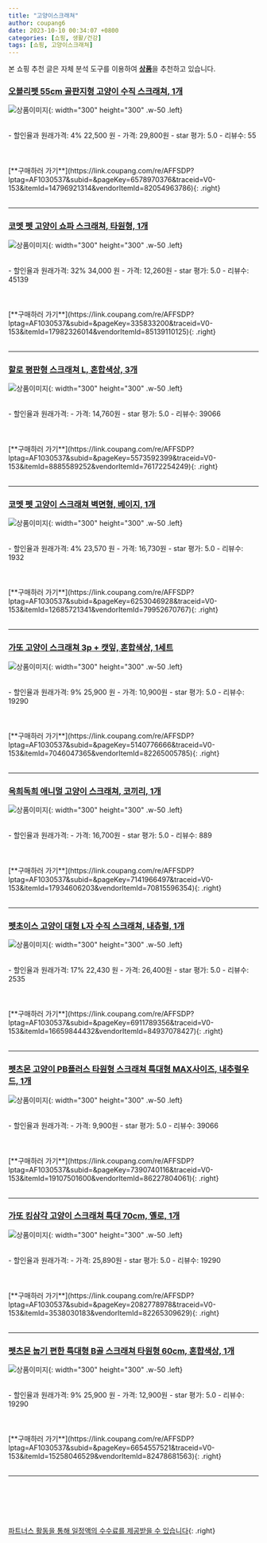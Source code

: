 ```yaml
---
title: "고양이스크래쳐"
author: coupang6
date: 2023-10-10 00:34:07 +0800
categories: [쇼핑, 생활/건강]
tags: [쇼핑, 고양이스크래쳐]
---
```


본 쇼핑 추천 글은 자체 분석 도구를 이용하여 [**상품**](https://link.coupang.com/a/bao1ui)을 추천하고 있습니다.

### [오블리펫 55cm 골판지형 고양이 수직 스크래쳐, 1개](https://link.coupang.com/re/AFFSDP?lptag=AF1030537&subid=&pageKey=6578970376&traceid=V0-153&itemId=14796921314&vendorItemId=82054963786)

![상품이미지](https://thumbnail9.coupangcdn.com/thumbnails/remote/230x230ex/image/vendor_inventory/a900/eccccc5579d63da78a3860344186cc44ab6d169e6b00e76da2c4a9b3d840.jpg){: width="300" height="300" .w-50 .left}


<br>
- 할인율과 원래가격: 4%  22,500   원
- 가격: 29,800원
- star 평가: 5.0
- 리뷰수: 55
<br>
<br>
<br>
<br>
[**구매하러 가기**](https://link.coupang.com/re/AFFSDP?lptag=AF1030537&subid=&pageKey=6578970376&traceid=V0-153&itemId=14796921314&vendorItemId=82054963786){: .right}
<br>
<br>

---

### [코멧 펫 고양이 쇼파 스크래쳐, 타원형, 1개](https://link.coupang.com/re/AFFSDP?lptag=AF1030537&subid=&pageKey=335833200&traceid=V0-153&itemId=17982326014&vendorItemId=85139110125)

![상품이미지](https://thumbnail7.coupangcdn.com/thumbnails/remote/230x230ex/image/retail/images/1158299331838980-096ccb93-990c-48c4-97fd-a63106150f94.jpg){: width="300" height="300" .w-50 .left}


<br>
- 할인율과 원래가격: 32%  34,000   원
- 가격: 12,260원
- star 평가: 5.0
- 리뷰수: 45139
<br>
<br>
<br>
<br>
[**구매하러 가기**](https://link.coupang.com/re/AFFSDP?lptag=AF1030537&subid=&pageKey=335833200&traceid=V0-153&itemId=17982326014&vendorItemId=85139110125){: .right}
<br>
<br>

---

### [할로 평판형 스크래쳐 L, 혼합색상, 3개](https://link.coupang.com/re/AFFSDP?lptag=AF1030537&subid=&pageKey=5573592399&traceid=V0-153&itemId=8885589252&vendorItemId=76172254249)

![상품이미지](https://thumbnail6.coupangcdn.com/thumbnails/remote/230x230ex/image/rs_quotation_api/lviy66vk/927563816c2b48d28fc371c0d48a2c3c.jpg){: width="300" height="300" .w-50 .left}


<br>
- 할인율과 원래가격: 
- 가격: 14,760원
- star 평가: 5.0
- 리뷰수: 39066
<br>
<br>
<br>
<br>
[**구매하러 가기**](https://link.coupang.com/re/AFFSDP?lptag=AF1030537&subid=&pageKey=5573592399&traceid=V0-153&itemId=8885589252&vendorItemId=76172254249){: .right}
<br>
<br>

---

### [코멧 펫 고양이 스크래쳐 벽면형, 베이지, 1개](https://link.coupang.com/re/AFFSDP?lptag=AF1030537&subid=&pageKey=6253046928&traceid=V0-153&itemId=12685721341&vendorItemId=79952670767)

![상품이미지](https://thumbnail7.coupangcdn.com/thumbnails/remote/230x230ex/image/retail/images/3145543716293807-020918fe-8d88-4e72-9ba8-345269e93529.jpg){: width="300" height="300" .w-50 .left}


<br>
- 할인율과 원래가격: 4%  23,570   원
- 가격: 16,730원
- star 평가: 5.0
- 리뷰수: 1932
<br>
<br>
<br>
<br>
[**구매하러 가기**](https://link.coupang.com/re/AFFSDP?lptag=AF1030537&subid=&pageKey=6253046928&traceid=V0-153&itemId=12685721341&vendorItemId=79952670767){: .right}
<br>
<br>

---

### [가또 고양이 스크래쳐 3p + 캣잎, 혼합색상, 1세트](https://link.coupang.com/re/AFFSDP?lptag=AF1030537&subid=&pageKey=5140776666&traceid=V0-153&itemId=7046047365&vendorItemId=82265005785)

![상품이미지](https://thumbnail10.coupangcdn.com/thumbnails/remote/230x230ex/image/vendor_inventory/a318/87c4a4cbbbfe3b06922b97e22db98f6bc5fda50973582b7cc642818b8670.jpg){: width="300" height="300" .w-50 .left}


<br>
- 할인율과 원래가격: 9%  25,900   원
- 가격: 10,900원
- star 평가: 5.0
- 리뷰수: 19290
<br>
<br>
<br>
<br>
[**구매하러 가기**](https://link.coupang.com/re/AFFSDP?lptag=AF1030537&subid=&pageKey=5140776666&traceid=V0-153&itemId=7046047365&vendorItemId=82265005785){: .right}
<br>
<br>

---

### [옥희독희 애니멀 고양이 스크래쳐, 코끼리, 1개](https://link.coupang.com/re/AFFSDP?lptag=AF1030537&subid=&pageKey=7141966497&traceid=V0-153&itemId=17934606203&vendorItemId=70815596354)

![상품이미지](https://thumbnail10.coupangcdn.com/thumbnails/remote/230x230ex/image/retail/images/108925549623503-cea0010f-28f9-47d1-9911-a093b82b066b.png){: width="300" height="300" .w-50 .left}


<br>
- 할인율과 원래가격: 
- 가격: 16,700원
- star 평가: 5.0
- 리뷰수: 889
<br>
<br>
<br>
<br>
[**구매하러 가기**](https://link.coupang.com/re/AFFSDP?lptag=AF1030537&subid=&pageKey=7141966497&traceid=V0-153&itemId=17934606203&vendorItemId=70815596354){: .right}
<br>
<br>

---

### [펫초이스 고양이 대형 L자 수직 스크래쳐, 내츄럴, 1개](https://link.coupang.com/re/AFFSDP?lptag=AF1030537&subid=&pageKey=6911789356&traceid=V0-153&itemId=16659844432&vendorItemId=84937078427)

![상품이미지](https://thumbnail7.coupangcdn.com/thumbnails/remote/230x230ex/image/vendor_inventory/0c64/827a1691a87853c7d45de91eaa082ecfd748aca9829ba797aaa01a2caabf.jpg){: width="300" height="300" .w-50 .left}


<br>
- 할인율과 원래가격: 17%  22,430   원
- 가격: 26,400원
- star 평가: 5.0
- 리뷰수: 2535
<br>
<br>
<br>
<br>
[**구매하러 가기**](https://link.coupang.com/re/AFFSDP?lptag=AF1030537&subid=&pageKey=6911789356&traceid=V0-153&itemId=16659844432&vendorItemId=84937078427){: .right}
<br>
<br>

---

### [펫츠몬 고양이 PB플러스 타원형 스크래쳐 특대형 MAX사이즈, 내추럴우드, 1개](https://link.coupang.com/re/AFFSDP?lptag=AF1030537&subid=&pageKey=7390740116&traceid=V0-153&itemId=19107501600&vendorItemId=86227804061)

![상품이미지](https://thumbnail10.coupangcdn.com/thumbnails/remote/230x230ex/image/retail/images/2023/06/09/16/1/37a8eb5b-8488-4b41-82b1-44d7c7d67b3e.jpg){: width="300" height="300" .w-50 .left}


<br>
- 할인율과 원래가격: 
- 가격: 9,900원
- star 평가: 5.0
- 리뷰수: 39066
<br>
<br>
<br>
<br>
[**구매하러 가기**](https://link.coupang.com/re/AFFSDP?lptag=AF1030537&subid=&pageKey=7390740116&traceid=V0-153&itemId=19107501600&vendorItemId=86227804061){: .right}
<br>
<br>

---

### [가또 킹삼각 고양이 스크래쳐 특대 70cm, 옐로, 1개](https://link.coupang.com/re/AFFSDP?lptag=AF1030537&subid=&pageKey=2082778978&traceid=V0-153&itemId=3538030183&vendorItemId=82265309629)

![상품이미지](https://thumbnail6.coupangcdn.com/thumbnails/remote/230x230ex/image/vendor_inventory/9e3e/f91b0918cb2d6cf8f59499dffa8bfe523bfc8f15e462d38d64ab240df0b4.jpg){: width="300" height="300" .w-50 .left}


<br>
- 할인율과 원래가격: 
- 가격: 25,890원
- star 평가: 5.0
- 리뷰수: 19290
<br>
<br>
<br>
<br>
[**구매하러 가기**](https://link.coupang.com/re/AFFSDP?lptag=AF1030537&subid=&pageKey=2082778978&traceid=V0-153&itemId=3538030183&vendorItemId=82265309629){: .right}
<br>
<br>

---

### [펫츠몬 눕기 편한 특대형 B골 스크래쳐 타원형 60cm, 혼합색상, 1개](https://link.coupang.com/re/AFFSDP?lptag=AF1030537&subid=&pageKey=6654557521&traceid=V0-153&itemId=15258046529&vendorItemId=82478681563)

![상품이미지](https://thumbnail9.coupangcdn.com/thumbnails/remote/230x230ex/image/retail/images/2366869675520054-692990f9-126e-4724-9ca7-99c24f2cb08e.jpg){: width="300" height="300" .w-50 .left}


<br>
- 할인율과 원래가격: 9%  25,900   원
- 가격: 12,900원
- star 평가: 5.0
- 리뷰수: 19290
<br>
<br>
<br>
<br>
[**구매하러 가기**](https://link.coupang.com/re/AFFSDP?lptag=AF1030537&subid=&pageKey=6654557521&traceid=V0-153&itemId=15258046529&vendorItemId=82478681563){: .right}
<br>
<br>

---
<br><br><br><br><br> [파트너스 활동을 통해 일정액의 수수료를 제공받을 수 있습니다](https://link.coupang.com/a/bao1ui){: .right}